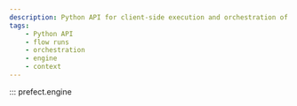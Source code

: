 ```yaml
---
description: Python API for client-side execution and orchestration of flows and tasks.
tags:
    - Python API
    - flow runs
    - orchestration
    - engine
    - context
---
```


::: prefect.engine
